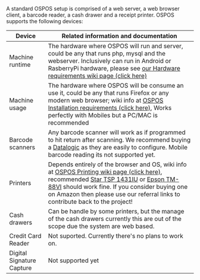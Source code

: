 A standard OSPOS setup is comprised of a web server, a web browser client, a barcode reader, a cash drawer and a receipt printer.
OSPOS supports the following devices:

| Device  | Related information and documentation |
| ------------- | ------------- |
| Machine runtime | The hardware where OSPOS will run and server, could be any that runs php, mysql and the webserver. Inclusively can run in Android or RasberryPi hardware, please see [our Hardware requirements wiki page (click here)](OSPOS-development-index#requirements) |
| Machine usage | The hardware where OSPOS will be consume an use it, could be any that runs Firefox or any modern web browser; wiki info at [OSPOS Installation requirements (click here)](OSPOS-development-index#tech-installation), Works perfectly with Mobiles but a PC/MAC is recommended |
| Barcode scanners | Any barcode scanner will work as if programmed to hit return after scanning. We recommend buying a [Datalogic](https://www.amazon.com/gp/search/ref=as_li_qf_sp_sr_tl?ie=UTF8&tag=ospos-20&keywords=datalogic%20quickscan&index=aps&camp=1789&creative=9325&linkCode=ur2&linkId=4278b9783c5aaad9dc17ae38debc6f3e) as they are easily to configure. Mobile barcode reading its not supported yet. |
| Printers  | Depends entirely of the browser and OS, wiki info at [OSPOS Printing wiki page (click here)](Printing), recommended [Star TSP 1431IU]() or [Epson TM-88VI](https://amzn.to/38XX2VL) should work fine. If you consider buying one on Amazon then please use our referral links to contribute back to the project! |
| Cash drawers  | Can be handle by some printers, but the manage of the cash drawers currently this are out of the scope due the system are web based.  |
| Credit Card Reader | Not suported. Currently there's no plans to work on. |
| Digital Signature Capture | Not supported yet |
